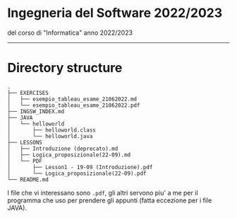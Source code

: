 # **Ingegneria del Software** 2022/2023

del corso di "Informatica" anno 2022/2023

---

# Directory structure

```
.
├── EXERCISES
│   ├── esempio_tableau_esame_21062022.md
│   └── esempio_tableau_esame_21062022.pdf
├── INGSW_INDEX.md
├── JAVA
│   └── helloworld
│       ├── helloworld.class
│       └── helloworld.java
├── LESSONS
│   ├── Introduzione (deprecato).md
│   ├── Logica_proposizionale(22-09).md
│   └── PDF
│       ├── Lesson1 - 19-09 (Introduzione).pdf
│       └── Logica_proposizionale(22-09).pdf
└── README.md
```

I file che vi interessano sono `.pdf`, gli altri servono piu' a me per il programma che uso per prendere gli appunti (fatta eccezione per i file JAVA).